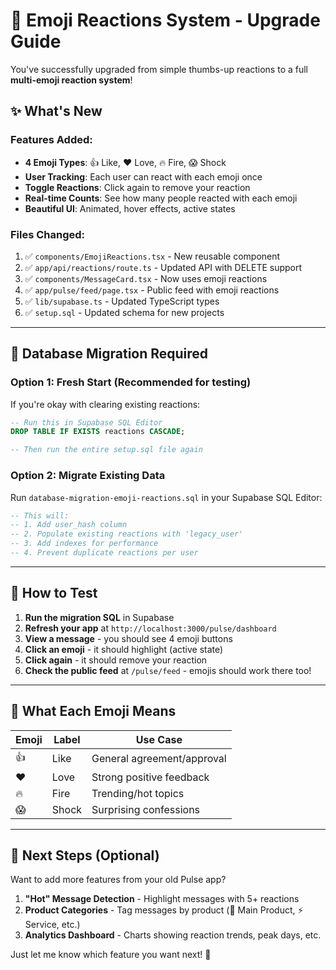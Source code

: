 # 🎉 Emoji Reactions System - Upgrade Guide

You've successfully upgraded from simple thumbs-up reactions to a full **multi-emoji reaction system**!

## ✨ What's New

### Features Added:
- **4 Emoji Types**: 👍 Like, ❤️ Love, 🔥 Fire, 😱 Shock
- **User Tracking**: Each user can react with each emoji once
- **Toggle Reactions**: Click again to remove your reaction
- **Real-time Counts**: See how many people reacted with each emoji
- **Beautiful UI**: Animated, hover effects, active states

### Files Changed:
1. ✅ `components/EmojiReactions.tsx` - New reusable component
2. ✅ `app/api/reactions/route.ts` - Updated API with DELETE support
3. ✅ `components/MessageCard.tsx` - Now uses emoji reactions
4. ✅ `app/pulse/feed/page.tsx` - Public feed with emoji reactions
5. ✅ `lib/supabase.ts` - Updated TypeScript types
6. ✅ `setup.sql` - Updated schema for new projects

---

## 🔧 Database Migration Required

### Option 1: Fresh Start (Recommended for testing)

If you're okay with clearing existing reactions:

```sql
-- Run this in Supabase SQL Editor
DROP TABLE IF EXISTS reactions CASCADE;

-- Then run the entire setup.sql file again
```

### Option 2: Migrate Existing Data

Run `database-migration-emoji-reactions.sql` in your Supabase SQL Editor:

```sql
-- This will:
-- 1. Add user_hash column
-- 2. Populate existing reactions with 'legacy_user'
-- 3. Add indexes for performance
-- 4. Prevent duplicate reactions per user
```

---

## 🧪 How to Test

1. **Run the migration SQL** in Supabase
2. **Refresh your app** at `http://localhost:3000/pulse/dashboard`
3. **View a message** - you should see 4 emoji buttons
4. **Click an emoji** - it should highlight (active state)
5. **Click again** - it should remove your reaction
6. **Check the public feed** at `/pulse/feed` - emojis should work there too!

---

## 🎨 What Each Emoji Means

| Emoji | Label | Use Case |
|-------|-------|----------|
| 👍 | Like | General agreement/approval |
| ❤️ | Love | Strong positive feedback |
| 🔥 | Fire | Trending/hot topics |
| 😱 | Shock | Surprising confessions |

---

## 🔮 Next Steps (Optional)

Want to add more features from your old Pulse app?

1. **"Hot" Message Detection** - Highlight messages with 5+ reactions
2. **Product Categories** - Tag messages by product (🚀 Main Product, ⚡ Service, etc.)
3. **Analytics Dashboard** - Charts showing reaction trends, peak days, etc.

Just let me know which feature you want next! 🚀

